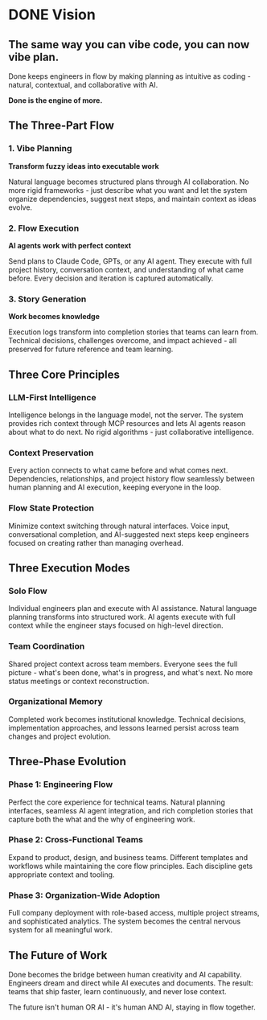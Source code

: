 # DONE Vision

## The same way you can vibe code, you can now vibe plan.

Done keeps engineers in flow by making planning as intuitive as coding - natural, contextual, and collaborative with AI.

**Done is the engine of more.**

## The Three-Part Flow

### 1. Vibe Planning
**Transform fuzzy ideas into executable work**

Natural language becomes structured plans through AI collaboration. No more rigid frameworks - just describe what you want and let the system organize dependencies, suggest next steps, and maintain context as ideas evolve.

### 2. Flow Execution  
**AI agents work with perfect context**

Send plans to Claude Code, GPTs, or any AI agent. They execute with full project history, conversation context, and understanding of what came before. Every decision and iteration is captured automatically.

### 3. Story Generation
**Work becomes knowledge**

Execution logs transform into completion stories that teams can learn from. Technical decisions, challenges overcome, and impact achieved - all preserved for future reference and team learning.

## Three Core Principles

### LLM-First Intelligence
Intelligence belongs in the language model, not the server. The system provides rich context through MCP resources and lets AI agents reason about what to do next. No rigid algorithms - just collaborative intelligence.

### Context Preservation
Every action connects to what came before and what comes next. Dependencies, relationships, and project history flow seamlessly between human planning and AI execution, keeping everyone in the loop.

### Flow State Protection
Minimize context switching through natural interfaces. Voice input, conversational completion, and AI-suggested next steps keep engineers focused on creating rather than managing overhead.

## Three Execution Modes

### Solo Flow
Individual engineers plan and execute with AI assistance. Natural language planning transforms into structured work. AI agents execute with full context while the engineer stays focused on high-level direction.

### Team Coordination
Shared project context across team members. Everyone sees the full picture - what's been done, what's in progress, and what's next. No more status meetings or context reconstruction.

### Organizational Memory
Completed work becomes institutional knowledge. Technical decisions, implementation approaches, and lessons learned persist across team changes and project evolution.

## Three-Phase Evolution

### Phase 1: Engineering Flow
Perfect the core experience for technical teams. Natural planning interfaces, seamless AI agent integration, and rich completion stories that capture both the what and the why of engineering work.

### Phase 2: Cross-Functional Teams  
Expand to product, design, and business teams. Different templates and workflows while maintaining the core flow principles. Each discipline gets appropriate context and tooling.

### Phase 3: Organization-Wide Adoption
Full company deployment with role-based access, multiple project streams, and sophisticated analytics. The system becomes the central nervous system for all meaningful work.

## The Future of Work

Done becomes the bridge between human creativity and AI capability. Engineers dream and direct while AI executes and documents. The result: teams that ship faster, learn continuously, and never lose context.

The future isn't human OR AI - it's human AND AI, staying in flow together.